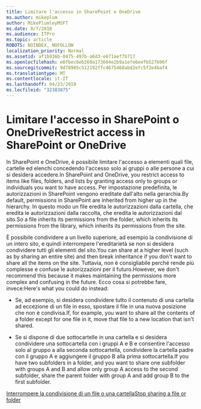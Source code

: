 ```yaml
---
title: Limitare l'accesso in SharePoint o OneDrive
ms.author: mikeplum
author: MikePlumleyMSFT
ms.date: 8/7/2018
ms.audience: ITPro
ms.topic: article
ROBOTS: NOINDEX, NOFOLLOW
localization_priority: Normal
ms.assetid: af1b936b-0475-497b-a6d3-e671aef7b717
ms.openlocfilehash: e0fbec6eb269a173664e2b9a1efe6eefb527b96f
ms.sourcegitcommit: 9d78905c512192ffc4675468abd2efc5f2e4baf4
ms.translationtype: MT
ms.contentlocale: it-IT
ms.lasthandoff: 04/23/2019
ms.locfileid: "32383875"
---
```

# <a name="restrict-access-in-sharepoint-or-onedrive"></a><span data-ttu-id="89dbc-102">Limitare l'accesso in SharePoint o OneDrive</span><span class="sxs-lookup"><span data-stu-id="89dbc-102">Restrict access in SharePoint or OneDrive</span></span>

<span data-ttu-id="89dbc-103">In SharePoint e OneDrive, è possibile limitare l'accesso a elementi quali file, cartelle ed elenchi concedendo l'accesso solo ai gruppi o alle persone a cui si desidera accedere.</span><span class="sxs-lookup"><span data-stu-id="89dbc-103">In SharePoint and OneDrive, you restrict access to items like files, folders, and lists by granting access only to groups or individuals you want to have access.</span></span> <span data-ttu-id="89dbc-104">Per impostazione predefinita, le autorizzazioni in SharePoint vengono ereditate dall'alto nella gerarchia.</span><span class="sxs-lookup"><span data-stu-id="89dbc-104">By default, permissions in SharePoint are inherited from higher up in the hierarchy.</span></span> <span data-ttu-id="89dbc-105">In questo modo un file eredita le autorizzazioni dalla cartella, che eredita le autorizzazioni dalla raccolta, che eredita le autorizzazioni dal sito.</span><span class="sxs-lookup"><span data-stu-id="89dbc-105">So a file inherits its permissions from the folder, which inherits its permissions from the library, which inherits its permissions from the site.</span></span>
  
<span data-ttu-id="89dbc-106">È possibile condividere a un livello superiore, ad esempio la condivisione di un intero sito, e quindi interrompere l'ereditarietà se non si desidera condividere tutti gli elementi del sito.</span><span class="sxs-lookup"><span data-stu-id="89dbc-106">You can share at a higher level (such as by sharing an entire site) and then break inheritance if you don't want to share all the items on the site.</span></span> <span data-ttu-id="89dbc-107">Tuttavia, non è consigliabile perché rende più complesse e confuse le autorizzazioni per il futuro.</span><span class="sxs-lookup"><span data-stu-id="89dbc-107">However, we don't recommend this because it makes maintaining the permissions more complex and confusing in the future.</span></span> <span data-ttu-id="89dbc-108">Ecco cosa si potrebbe fare, invece:</span><span class="sxs-lookup"><span data-stu-id="89dbc-108">Here's what you could do instead:</span></span>
  
- <span data-ttu-id="89dbc-109">Se, ad esempio, si desidera condividere tutto il contenuto di una cartella ad eccezione di un file in esso, spostare il file in una nuova posizione che non è condivisa.</span><span class="sxs-lookup"><span data-stu-id="89dbc-109">If, for example, you want to share all the contents of a folder except for one file in it, move that file to a new location that isn't shared.</span></span>
    
- <span data-ttu-id="89dbc-110">Se si dispone di due sottocartelle in una cartella e si desidera condividere una sottocartella con i gruppi A e B e consentire l'accesso solo al gruppo a alla seconda sottocartella, condividere la cartella padre con il gruppo A e aggiungere il gruppo B alla prima sottocartella.</span><span class="sxs-lookup"><span data-stu-id="89dbc-110">If you have two subfolders in a folder, and you want to share one subfolder with groups A and B and allow only group A access to the second subfolder, share the parent folder with group A and add group B to the first subfolder.</span></span>
    
[<span data-ttu-id="89dbc-111">Interrompere la condivisione di un file o una cartella</span><span class="sxs-lookup"><span data-stu-id="89dbc-111">Stop sharing a file or folder </span></span>](https://go.microsoft.com/fwlink/?linkid=2008861)
  

